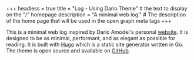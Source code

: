 +++
headless = true
title = "Log - Using Dario Theme" # the text to display on the "/" homepage
description = "A minimal web log." # The description of the home page that will be used in the open graph meta tags
+++

This is a minimal web log inspired by Dario Amodei's personal [website](https://darioamodei.com/). It is designed to be as minimal, performant, and as elegant as possible for reading. It is built with [Hugo](https://gohugo.io/) which is a static site generator written in Go. The theme is open source and available on [GitHub](https://github.com/GrantBirki/dario).
